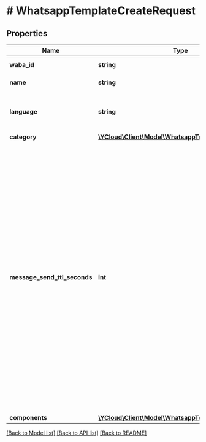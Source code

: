 # # WhatsappTemplateCreateRequest

## Properties

Name | Type | Description | Notes
------------ | ------------- | ------------- | -------------
**waba_id** | **string** | WhatsApp Business Account ID. |
**name** | **string** | Name of the template. |
**language** | **string** | Language code of the template. See [Supported Languages](https://developers.facebook.com/docs/whatsapp/api/messages/message-templates#supported-languages) for all codes. |
**category** | [**\YCloud\Client\Model\WhatsappTemplateCategory**](WhatsappTemplateCategory.md) |  |
**message_send_ttl_seconds** | **int** | **Use only for template category is &#x60;AUTHENTICATION&#x60;.** If we are unable to deliver an authentication template for an amount of time that exceeds its time-to-live, we will stop retrying and drop the message. Defaults to &#x60;600&#x60; seconds for newly created authentication templates. To override the default value, set this field to a value between &#x60;60&#x60; and &#x60;600&#x60; seconds. Or set it to &#x60;-1&#x60; resulting in a 30-day time-to-live. We encourage you to set a time-to-live for all of your authentication templates, preferably equal to or less than your code expiration time, to ensure your customers only get a message when a code is still usable. | [optional]
**components** | [**\YCloud\Client\Model\WhatsappTemplateComponent[]**](WhatsappTemplateComponent.md) |  |

[[Back to Model list]](../../README.md#models) [[Back to API list]](../../README.md#endpoints) [[Back to README]](../../README.md)
